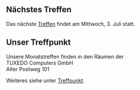 ## Nächstes Treffen
Das nächste [Treffen](/Treffen/Termine/07_2024/) findet am Mittwoch, 3. Juli statt.

## Unser Treffpunkt

Unsere Monatstreffen finden in den Räumen der  
TUXEDO Computers GmbH  
Alter Postweg 101  

Weiteres siehe unter [Treffpunkt](/Treffen/Treffpunkt/).
